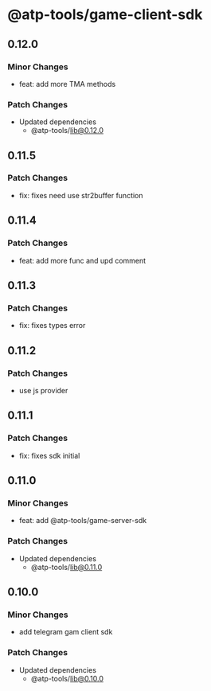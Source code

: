 # @atp-tools/game-client-sdk

## 0.12.0

### Minor Changes

- feat: add more TMA methods

### Patch Changes

- Updated dependencies
  - @atp-tools/lib@0.12.0

## 0.11.5

### Patch Changes

- fix: fixes need use str2buffer function

## 0.11.4

### Patch Changes

- feat: add more func and upd comment

## 0.11.3

### Patch Changes

- fix: fixes types error

## 0.11.2

### Patch Changes

- use js provider

## 0.11.1

### Patch Changes

- fix: fixes sdk initial

## 0.11.0

### Minor Changes

- feat: add @atp-tools/game-server-sdk

### Patch Changes

- Updated dependencies
  - @atp-tools/lib@0.11.0

## 0.10.0

### Minor Changes

- add telegram gam client sdk

### Patch Changes

- Updated dependencies
  - @atp-tools/lib@0.10.0
